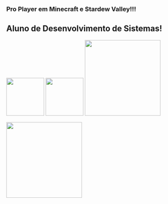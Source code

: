 ### Pro Player em Minecraft e Stardew Valley!!!
## Aluno de Desenvolvimento de Sistemas!
<img height="100px" src="https://cdn.jsdelivr.net/gh/devicons/devicon/icons/canva/canva-original.svg" /> <img height="100px" src="https://cdn.jsdelivr.net/gh/devicons/devicon/icons/android/android-original.svg" /> <img height="200px" src="https://cdn.jsdelivr.net/gh/devicons/devicon/icons/visualstudio/visualstudio-plain-wordmark.svg" />

<img height="200px" width="200px" src="https://static.wikia.nocookie.net/videogame-composers/images/9/9d/Co010.jpg/revision/latest?cb=20171030141552">
